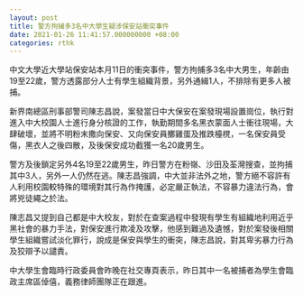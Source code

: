 ```yaml
---
layout: post
title: 警方拘捕多3名中大學生疑涉保安站衝突事件
date: 2021-01-26 11:41:57.000000000 +08:00
categories: rthk
---
```


中文大學近大學站保安站本月11日的衝突事件，警方拘捕多3名中大男生，年齡由19至22歲，警方透露部分人士有學生組織背景，另外通緝1人，不排除有更多人被捕。

新界南總區刑事部警司陳志昌說，案發當日中大保安在案發現場設置崗位，執行對進入中大校園人士進行身分核證的工作，執勤期間多名黑衣蒙面人士衝往現場，大肆破壞，並將不明粉末撒向保安、又向保安員擲雞蛋及推跌檯櫈，一名保安員受傷，黑衣人之後四散，及後保安成功截獲一名20歲男生。

警方及後鎖定另外4名19至22歲男生，昨日警方在粉嶺、沙田及荃灣搜查，並拘捕其中3人，另外一人仍然在逃。陳志昌強調，中大並非法外之地，警方絕不容許有人利用校園較特殊的環境對其行為作掩護，必定嚴正執法，不容暴力違法行為，會將兇徒繩之於法。

陳志昌又提到自己都是中大校友，對於在查案過程中發現有學生有組織地利用近乎黑社會的暴力手法，對保安進行欺凌及攻擊，他感到難過及遺憾，對於案發後相關學生組織嘗試淡化罪行，說成是保安與學生的衝突，陳志昌說，對其卑劣暴力行為及狡辯予以譴責。

中大學生會臨時行政委員會昨晚在社交專頁表示，昨日其中一名被捕者為學生會臨政主席區倬僖，義務律師團隊正在跟進。

